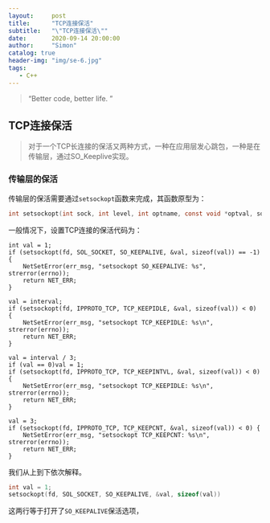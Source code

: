 ```yaml
---
layout:     post
title:      "TCP连接保活"
subtitle:   "\"TCP连接保活\""
date:       2020-09-14 20:00:00
author:     "Simon"
catalog: true
header-img: "img/se-6.jpg"
tags:
   - C++
---
```


> “Better code, better life. ”

## TCP连接保活

> 对于一个TCP长连接的保活又两种方式，一种在应用层发心跳包，一种是在传输层，通过SO_Keeplive实现。

### 传输层的保活

传输层的保活需要通过`setsockopt`函数来完成，其函数原型为：

```c
int setsockopt(int sock, int level, int optname, const void *optval, socklen_t optlen);
```

一般情况下，设置TCP连接的保活代码为：

```
int val = 1;
if (setsockopt(fd, SOL_SOCKET, SO_KEEPALIVE, &val, sizeof(val)) == -1) {
    NetSetError(err_msg, "setsockopt SO_KEEPALIVE: %s", strerror(errno));
    return NET_ERR;
}

val = interval;
if (setsockopt(fd, IPPROTO_TCP, TCP_KEEPIDLE, &val, sizeof(val)) < 0) {
    NetSetError(err_msg, "setsockopt TCP_KEEPIDLE: %s\n", strerror(errno));
    return NET_ERR;
}

val = interval / 3;
if (val == 0)val = 1;
if (setsockopt(fd, IPPROTO_TCP, TCP_KEEPINTVL, &val, sizeof(val)) < 0) {
    NetSetError(err_msg, "setsockopt TCP_KEEPIDLE: %s\n", strerror(errno));
    return NET_ERR;
}

val = 3;
if (setsockopt(fd, IPPROTO_TCP, TCP_KEEPCNT, &val, sizeof(val)) < 0) {
    NetSetError(err_msg, "setsockopt TCP_KEEPCNT: %s\n", strerror(errno));
    return NET_ERR;
}
```

我们从上到下依次解释。

```c
int val = 1;
setsockopt(fd, SOL_SOCKET, SO_KEEPALIVE, &val, sizeof(val))
```

这两行等于打开了`SO_KEEPALIVE`保活选项，